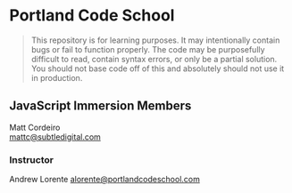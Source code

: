# Portland Code School

> This repository is for learning purposes. It may intentionally contain bugs or
fail to function properly. The code may be purposefully difficult to read,
contain syntax errors, or only be a partial solution. You should not base code
off of this and absolutely should not use it in production.

## JavaScript Immersion Members


Matt Cordeiro  
mattc@subtledigital.com  

### Instructor

Andrew Lorente
alorente@portlandcodeschool.com



